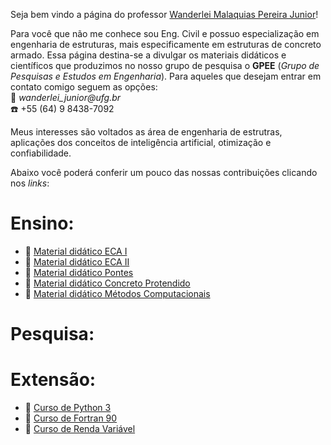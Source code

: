 Seja bem vindo a página do professor [Wanderlei Malaquias Pereira Junior](http://lattes.cnpq.br/2449347153075493)!  

Para você que não me conhece sou Eng. Civil e possuo especialização em engenharia de estruturas, mais especificamente em estruturas de concreto armado. Essa página destina-se a divulgar os materiais didáticos e científicos que produzimos no nosso grupo de pesquisa o **GPEE** (_Grupo de Pesquisas e Estudos em Engenharia_). Para aqueles que desejam entrar em contato comigo seguem as opções:  
:e-mail: _wanderlei_junior@ufg.br_   
:phone: +55 (64) 9 8438-7092  

Meus interesses são voltados as área de engenharia de estrutras, aplicações dos conceitos de inteligência artificial, otimização e confiabilidade. 

Abaixo você poderá conferir um pouco das nossas contribuições clicando nos _links_:

# Ensino:
- :closed_book: [Material didático ECA I]()  
- :closed_book: [Material didático ECA II]()  
- :closed_book: [Material didático Pontes]()  
- :closed_book: [Material didático Concreto Protendido]()      
- :closed_book: [Material didático Métodos Computacionais]()  

# Pesquisa:


# Extensão:
- :blue_book: [Curso de Python 3]()  
- :blue_book: [Curso de Fortran 90]()  
- :blue_book: [Curso de Renda Variável]()  
